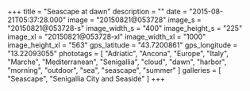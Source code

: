 +++
title = "Seascape at dawn"
description = ""
date = "2015-08-21T05:37:28.000"
image = "20150821@053728"
image_s = "20150821@053728-s"
image_width_s = "400"
image_height_s = "225"
image_xl = "20150821@053728-xl"
image_width_xl = "1000"
image_height_xl = "563"
gps_latitude = "43.7200861"
gps_longitude = "13.22093055"
phototags = [ "Adriatic", "Ancona", "Europe", "Italy", "Marche", "Mediterranean", "Senigallia", "cloud", "dawn", "harbor", "morning", "outdoor", "sea", "seascape", "summer" ]
galleries = [ "Seascape", "Senigallia City and Seaside" ]
+++
